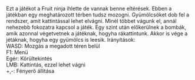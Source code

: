 Ezt a játékot a Fruit ninja ihlette de vannak benne eltérések. Ebben a játékban egy meghatározott térben tudsz mozogni. Gyümölcsöket dob fel a rendszer, amit kattintással lehet
elvágni. Minél többet vágunk el, annál nehezebb fokozatra kapcsol a játék. Egy szint után előkerülnek a bombák, amik azonnal végetvetnek a játéknak, hogyha rákattintunk.
Akkor is vége a jétáknak, hogyha egy gyümölcs is leesik.
Irányítások: \
WASD: Mozgás a megadott téren belül \
F1: Menü \
Egér: Körültekintés \
LMB: Kattintás, ezzel lehet vágni \
+,-: Fényerő állítása
